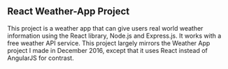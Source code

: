 ## React Weather-App Project
This project is a weather app that can give users real world weather information using the React library, Node.js and Express.js. It works with a free weather API service. This project largely mirrors the Weather App project I made in December 2016, except that it uses React instead of AngularJS for contrast. 
